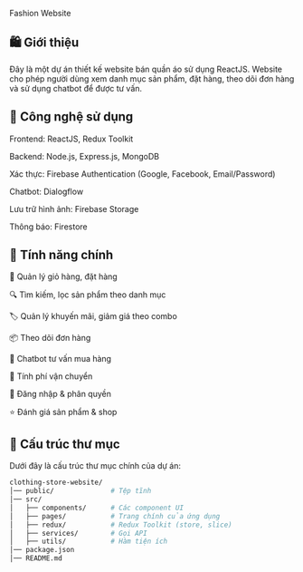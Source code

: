 Fashion Website

## 🛍️ Giới thiệu

Đây là một dự án thiết kế website bán quần áo sử dụng ReactJS. Website cho phép người dùng xem danh mục sản phẩm, đặt hàng, theo dõi đơn hàng và sử dụng chatbot để được tư vấn.

## 🚀 Công nghệ sử dụng

Frontend: ReactJS, Redux Toolkit

Backend: Node.js, Express.js, MongoDB

Xác thực: Firebase Authentication (Google, Facebook, Email/Password)

Chatbot: Dialogflow

Lưu trữ hình ảnh: Firebase Storage

Thông báo: Firestore

## 📌 Tính năng chính

🛒 Quản lý giỏ hàng, đặt hàng

🔍 Tìm kiếm, lọc sản phẩm theo danh mục

🏷️ Quản lý khuyến mãi, giảm giá theo combo

📦 Theo dõi đơn hàng

💬 Chatbot tư vấn mua hàng

🚚 Tính phí vận chuyển

🔐 Đăng nhập & phân quyền

⭐ Đánh giá sản phẩm & shop

## 📂 Cấu trúc thư mục

Dưới đây là cấu trúc thư mục chính của dự án:

```bash
clothing-store-website/
│── public/              # Tệp tĩnh
│── src/
│   ├── components/      # Các component UI
│   ├── pages/           # Trang chính của ứng dụng
│   ├── redux/           # Redux Toolkit (store, slice)
│   ├── services/        # Gọi API
│   ├── utils/           # Hàm tiện ích
│── package.json
│── README.md
